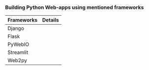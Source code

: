 ### Building Python Web-apps using mentioned frameworks

|Frameworks |Details |
|:----------|:-------|
|Django     |        |
|Flask      |        |
|PyWebIO    |        |
|Streamlit  |        |
|Web2py     |        |
